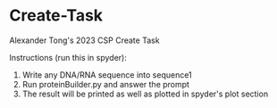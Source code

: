 # Create-Task
Alexander Tong's 2023 CSP Create Task

Instructions (run this in spyder):
 1. Write any DNA/RNA sequence into sequence1
 2. Run proteinBuilder.py and answer the prompt
 3. The result will be printed as well as plotted in spyder's plot section
